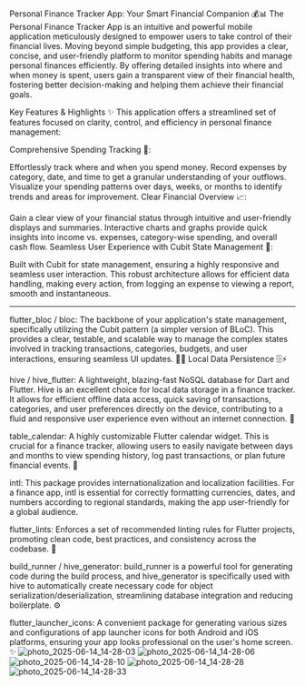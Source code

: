 Personal Finance Tracker App: Your Smart Financial Companion 💰📊
The Personal Finance Tracker App is an intuitive and powerful mobile application meticulously designed to empower users to take control of their financial lives. Moving beyond simple budgeting, this app provides a clear, concise, and user-friendly platform to monitor spending habits and manage personal finances efficiently. By offering detailed insights into where and when money is spent, users gain a transparent view of their financial health, fostering better decision-making and helping them achieve their financial goals.

Key Features & Highlights ✨
This application offers a streamlined set of features focused on clarity, control, and efficiency in personal finance management:

Comprehensive Spending Tracking 💸:

Effortlessly track where and when you spend money. Record expenses by category, date, and time to get a granular understanding of your outflows.
Visualize your spending patterns over days, weeks, or months to identify trends and areas for improvement.
Clear Financial Overview 📈:

Gain a clear view of your financial status through intuitive and user-friendly displays and summaries.
Interactive charts and graphs provide quick insights into income vs. expenses, category-wise spending, and overall cash flow.
Seamless User Experience with Cubit State Management 🚀:

Built with Cubit for state management, ensuring a highly responsive and seamless user interaction.
This robust architecture allows for efficient data handling, making every action, from logging an expense to viewing a report, smooth and instantaneous.

---------------------------------------------------------------------------------------------------------------------------------------------------------------------------
flutter_bloc / bloc: The backbone of your application's state management, specifically utilizing the Cubit pattern (a simpler version of BLoC). This provides a clear, testable, and scalable way to manage the complex states involved in tracking transactions, categories, budgets, and user interactions, ensuring seamless UI updates. 💪🧠
Local Data Persistence 🗄️⚡

hive / hive_flutter: A lightweight, blazing-fast NoSQL database for Dart and Flutter. Hive is an excellent choice for local data storage in a finance tracker. It allows for efficient offline data access, quick saving of transactions, categories, and user preferences directly on the device, contributing to a fluid and responsive user experience even without an internet connection. 💾

table_calendar: A highly customizable Flutter calendar widget. This is crucial for a finance tracker, allowing users to easily navigate between days and months to view spending history, log past transactions, or plan future financial events. 📅

intl: This package provides internationalization and localization facilities. For a finance app, intl is essential for correctly formatting currencies, dates, and numbers according to regional standards, making the app user-friendly for a global audience. 

flutter_lints: Enforces a set of recommended linting rules for Flutter projects, promoting clean code, best practices, and consistency across the codebase. 📏

build_runner / hive_generator: build_runner is a powerful tool for generating code during the build process, and hive_generator is specifically used with hive to automatically create necessary code for object serialization/deserialization, streamlining database integration and reducing boilerplate. ⚙️

flutter_launcher_icons: A convenient package for generating various sizes and configurations of app launcher icons for both Android and iOS platforms, ensuring your app looks professional on the user's home screen. ✨
![photo_2025-06-14_14-28-03](https://github.com/user-attachments/assets/0b552063-ace2-4812-a95d-1be32d08a115)
![photo_2025-06-14_14-28-06](https://github.com/user-attachments/assets/8af2160f-5834-4aa2-8a17-69ac42e3edcc)
![photo_2025-06-14_14-28-10](https://github.com/user-attachments/assets/fd23aafd-9cf1-4156-9f6e-db66eff6973e)
![photo_2025-06-14_14-28-28](https://github.com/user-attachments/assets/864c5475-38f0-4e54-aadf-b7b39d789017)
![photo_2025-06-14_14-28-33](https://github.com/user-attachments/assets/921841cc-aa3b-4a6f-b9f1-86968d8ab73e)
